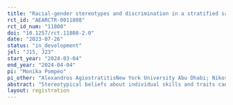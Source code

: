 ```yaml
---
title: "Racial-gender stereotypes and discrimination in a stratified sample of the US population"
rct_id: "AEARCTR-0011808"
rct_id_num: "11808"
doi: "10.1257/rct.11808-2.0"
date: "2023-07-26"
status: "in_development"
jel: "J15, J23"
start_year: "2024-03-04"
end_year: "2024-04-04"
pi: "Monika Pompeo"
pi_other: "Alexandros AgiostratitisNew York University Abu Dhabi; Nikos NikiforakisNew York University Abu Dhabi"
abstract: "Stereotypical beliefs about individual skills and traits can have substantial implications for hiring decisions, which subsequently translate into economic externalities. While existing literature provides evidence of racial and gender differences in traits like competitiveness and overconfidence, limited research has been conducted to understand how these traits are perceived across different racial and gender groups.  This study aims to bridge this gap by investigating beliefs about racial and gender differences in these traits and their relationship with beliefs about earnings and performance, as well as examining their relation to decision-making within a hiring context. The research also investigates the role of a candidate's competitiveness and the ambiguity of their competition choices, with a focus on variations across race and gender. Data for this research will be collected from a stratified sample of 3,600 U.S. residents, aged between 25 and 65, spanning six racial-ethnic-gender (REG) groups. By studying these perceptions and their impact on hiring decisions, we aim to provide a comprehensive understanding of the role of stereotypical beliefs in the labor market and to offer valuable insights for addressing discriminatory practices."
layout: registration
---
```


